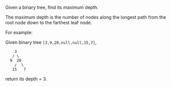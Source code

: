 Given a binary tree, find its maximum depth.

The maximum depth is the number of nodes along the longest path from the root node down to the farthest leaf node.

For example:

Given binary tree `[3,9,20,null,null,15,7]`,
```
    3
   / \
  9  20
    /  \
   15   7
```
return its depth = 3.
